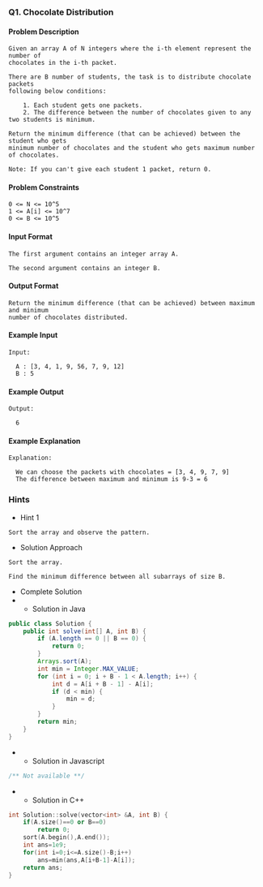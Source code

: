 ### Q1. Chocolate Distribution
#### Problem Description
```text
Given an array A of N integers where the i-th element represent the number of 
chocolates in the i-th packet.

There are B number of students, the task is to distribute chocolate packets 
following below conditions:

    1. Each student gets one packets.
    2. The difference between the number of chocolates given to any two students is minimum.

Return the minimum difference (that can be achieved) between the student who gets 
minimum number of chocolates and the student who gets maximum number of chocolates.

Note: If you can't give each student 1 packet, return 0.
```
#### Problem Constraints
```text
0 <= N <= 10^5
1 <= A[i] <= 10^7
0 <= B <= 10^5
```
#### Input Format
```text
The first argument contains an integer array A.

The second argument contains an integer B.
```
#### Output Format
```text
Return the minimum difference (that can be achieved) between maximum and minimum 
number of chocolates distributed.
```
#### Example Input
```text
Input:

  A : [3, 4, 1, 9, 56, 7, 9, 12]
  B : 5
```
#### Example Output
```text
Output:

  6
```
#### Example Explanation
```text
Explanation:

  We can choose the packets with chocolates = [3, 4, 9, 7, 9]
  The difference between maximum and minimum is 9-3 = 6
```
### Hints
* Hint 1
```text
Sort the array and observe the pattern.
```
* Solution Approach
```text
Sort the array.

Find the minimum difference between all subarrays of size B.
```
* Complete Solution
* * Solution in Java
```java
public class Solution {
    public int solve(int[] A, int B) {
        if (A.length == 0 || B == 0) {
            return 0;
        }
        Arrays.sort(A);
        int min = Integer.MAX_VALUE;
        for (int i = 0; i + B - 1 < A.length; i++) {
            int d = A[i + B - 1] - A[i];
            if (d < min) {
                min = d;
            }
        }
        return min;
    }
}
```
* * Solution in Javascript
```javascript
/** Not available **/
```
* * Solution in C++
```cpp
int Solution::solve(vector<int> &A, int B) {
    if(A.size()==0 or B==0)
        return 0;
    sort(A.begin(),A.end());
    int ans=1e9;
    for(int i=0;i<=A.size()-B;i++)
        ans=min(ans,A[i+B-1]-A[i]);
    return ans;
}
```

